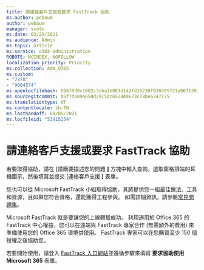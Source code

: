 ```yaml
---
title: 請連絡客戶支援或要求 FastTrack 協助
ms.author: pebaum
author: pebaum
manager: scotv
ms.date: 03/29/2021
ms.audience: Admin
ms.topic: article
ms.service: o365-administration
ROBOTS: NOINDEX, NOFOLLOW
localization_priority: Priority
ms.collection: Adm_O365
ms.custom:
- "7878"
- "9004374"
ms.openlocfilehash: 094f0d0c1002c3cba1b881d142fd16230f926505721a9071393145d5a59d63d4
ms.sourcegitcommit: b5f7da89a650d2915dc652449623c78be6247175
ms.translationtype: HT
ms.contentlocale: zh-TW
ms.lasthandoff: 08/05/2021
ms.locfileid: "53915254"
---
```

# <a name="contact-support-or-request-fasttrack-assistance"></a>請連絡客戶支援或要求 FastTrack 協助

若要取得協助，請在 [請簡要描述您的問題 **]** 方塊中輸入查詢，選取窗格頂端的耳機圖示，然後填寫並提交 [連絡客戶支援 **]** 表單。

您也可以從 Microsoft FastTrack 小組取得協助，其將提供您一組最佳做法、工具和資源，且如果您符合資格，還能獲得工程參與。 如需詳細資訊，請參閱[常見問題集](https://go.microsoft.com/fwlink/?linkid=2132666)。

Microsoft FastTrack 就是要讓您的上線體驗成功。 利用適用於 Office 365 的 FastTrack 中心權益，您可以在遠端與 FastTrack 專家合作 (無需額外的費用) 來準備使用您的 Office 365 環境供使用。 FastTrack 專家可以在您購買至少 150 個授權之後協助您。

若要開始使用，請登入 [FastTrack 入口網站](https://go.microsoft.com/fwlink/?linkid=2125443)並遵循步驟來填寫 **要求協助使用 Microsoft 365** 表單。